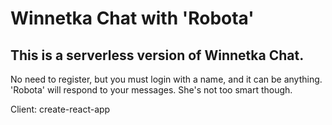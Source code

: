 # Winnetka Chat with 'Robota'

## This is a serverless version of Winnetka Chat.

No need to register, but you must login with a name, and it can be anything. 'Robota' will respond to your messages. She's not too smart though. 

Client: create-react-app 

